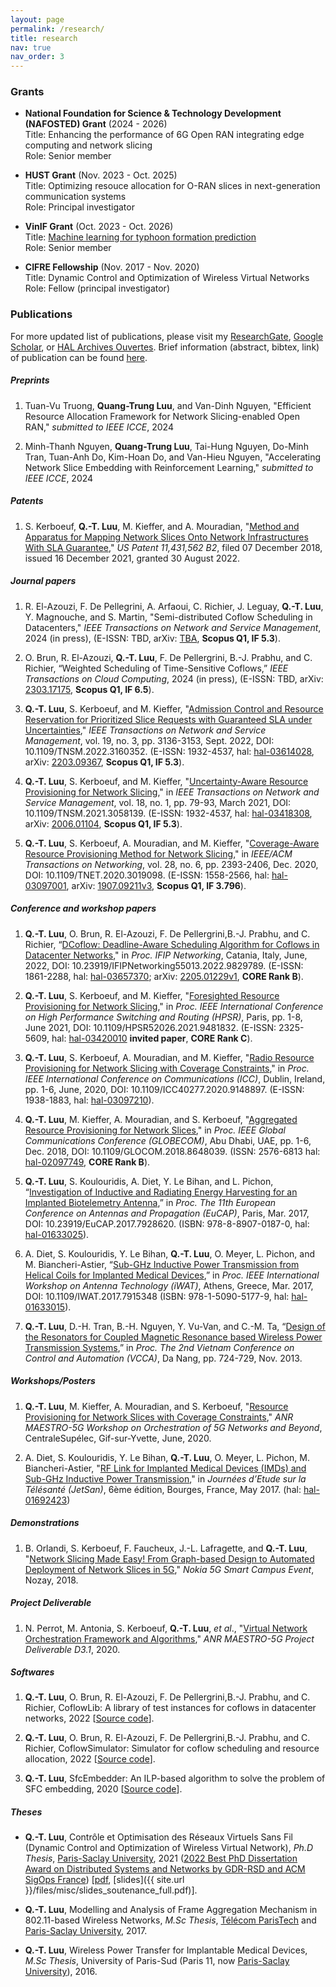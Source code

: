 ```yaml
---
layout: page
permalink: /research/
title: research
nav: true
nav_order: 3
---
```


### Grants
* **National Foundation for Science & Technology Development (NAFOSTED) Grant** (2024 - 2026)\
  Title: Enhancing the performance of 6G Open RAN integrating edge computing and network slicing\
  Role: Senior member

* **HUST Grant** (Nov. 2023 - Oct. 2025)\
  Title: Optimizing resouce allocation for O-RAN slices in next-generation communication systems\
  Role: Principal investigator
  
* **VinIF Grant** (Oct. 2023 - Oct. 2026)\
  Title: [Machine learning for typhoon formation prediction](https://vinif.org/annual/vinif-2023-da019-du-bao-su-hinh-thanh-bao-bang-phuong-phap-hoc-may/)\
  Role: Senior member

* **CIFRE Fellowship** (Nov. 2017 - Nov. 2020)\
  Title: Dynamic Control and Optimization of Wireless Virtual Networks\
  Role: Fellow (principal investigator)

### Publications

For more updated list of publications, please visit my [ResearchGate](https://www.researchgate.net/profile/Quang_Trung_Luu), [Google Scholar](https://scholar.google.fr/citations?user=GqQcLAIAAAAJ&hl=fr), or [HAL Archives Ouvertes](https://cv.archives-ouvertes.fr/quang-trung-luu). Brief information (abstract, bibtex, link) of publication can be found <a href="https://luuquangtrung.github.io/publications-detailed/">here</a>.


##### Preprints
1. Tuan-Vu Truong, **Quang-Trung Luu**, and Van-Dinh Nguyen,
"Efficient Resource Allocation Framework for Network Slicing-enabled Open RAN," 
*submitted to IEEE ICCE*, 2024

1. Minh-Thanh Nguyen, **Quang-Trung Luu**, Tai-Hung Nguyen, Do-Minh Tran, Tuan-Anh Do, Kim-Hoan Do, and Van-Hieu Nguyen,
"Accelerating Network Slice Embedding with Reinforcement Learning," 
*submitted to IEEE ICCE*, 2024


##### Patents
1.  S. Kerboeuf, **Q.-T. Luu**, M. Kieffer, and A. Mouradian, 
"[Method and Apparatus for Mapping Network Slices Onto Network Infrastructures With SLA Guarantee](https://patents.google.com/patent/US11431562B2/en)," 
*US Patent 11,431,562 B2*, filed 07 December 2018, issued 16 December 2021, granted 30 August 2022.

##### Journal papers
1. R. El-Azouzi, F. De Pellegrini, A. Arfaoui, C. Richier, J. Leguay, **Q.-T. Luu**, Y. Magnouche, and S. Martin,
"Semi-distributed Coflow Scheduling in Datacenters," *IEEE Transactions on Network and Service
Management*, 2024 (in press), (E-ISSN: TBD,
arXiv: [TBA](TBA),
**Scopus Q1, IF 5.3**).

1. O. Brun, R. El-Azouzi, **Q.-T. Luu**, F. De Pellergrini, B.-J. Prabhu, and C. Richier, 
“Weighted Scheduling of Time-Sensitive Coflows,” 
*IEEE Transactions on Cloud Computing*, 2024 (in press),
(E-ISSN: TBD,
arXiv: [2303.17175](https://arxiv.org/abs/2303.17175),
**Scopus Q1, IF 6.5**).

1. **Q.-T. Luu**, S. Kerboeuf, and M. Kieffer, 
"[Admission Control and Resource Reservation for Prioritized Slice Requests with Guaranteed SLA under Uncertainties](https://ieeexplore.ieee.org/abstract/document/9737314)," 
*IEEE Transactions on Network and Service Management*, vol. 19, no. 3, pp. 3136-3153, Sept. 2022, DOI: 10.1109/TNSM.2022.3160352.
(E-ISSN: 1932-4537,
hal: [hal-03614028](https://hal.archives-ouvertes.fr/hal-03614028/),
arXiv: [2203.09367](https://arxiv.org/abs/2203.09367),
**Scopus Q1, IF 5.3**).

1. **Q.-T. Luu**, S. Kerboeuf, and M. Kieffer, 
"[Uncertainty-Aware Resource Provisioning for Network Slicing](https://ieeexplore.ieee.org/document/9351563)," 
in *IEEE Transactions on Network and Service Management*, vol. 18, no. 1, pp. 79-93, March 2021, DOI: 10.1109/TNSM.2021.3058139. 
(E-ISSN: 1932-4537, 
hal: [hal-03418308](https://hal.archives-ouvertes.fr/hal-03418308), 
arXiv: [2006.01104](https://arxiv.org/abs/2006.01104),
**Scopus Q1, IF 5.3**).

1. **Q.-T. Luu**, S. Kerboeuf, A. Mouradian, and M. Kieffer, 
"[Coverage-Aware Resource Provisioning Method for Network Slicing](https://ieeexplore.ieee.org/document/9187556/)," 
in *IEEE/ACM Transactions on Networking*, vol. 28, no. 6, pp. 2393-2406, Dec. 2020, DOI: 10.1109/TNET.2020.3019098.
(E-ISSN: 1558-2566, 
hal: [hal-03097001](https://hal-centralesupelec.archives-ouvertes.fr/hal-03097001), 
arXiv: [1907.09211v3](https://arxiv.org/abs/1907.09211v3), 
**Scopus Q1, IF 3.796**).


##### Conference and workshop papers
1. **Q.-T. Luu**, O. Brun, R. El-Azouzi, F. De Pellergrini,B.-J. Prabhu, and C. Richier, 
“[DCoflow: Deadline-Aware Scheduling Algorithm for Coflows in Datacenter Networks](https://ieeexplore.ieee.org/document/9829789)," 
in *Proc. IFIP Networking*, Catania, Italy, June, 2022, DOI: 10.23919/IFIPNetworking55013.2022.9829789. 
(E-ISSN: 1861-2288, 
hal: [hal-03657370](https://hal.archives-ouvertes.fr/hal-03657370); 
arXiv: [2205.01229v1](https://arxiv.org/abs/2205.01229),
**CORE Rank B**).

1. **Q.-T. Luu**, S. Kerboeuf, and M. Kieffer, 
"[Foresighted Resource Provisioning for Network Slicing](https://ieeexplore.ieee.org/document/9481832)," 
in *Proc. IEEE International Conference on High Performance Switching and Routing (HPSR)*, Paris, pp. 1-8, June 2021, DOI: 10.1109/HPSR52026.2021.9481832. 
(E-ISSN: 2325-5609,
hal: [hal-03420010](https://hal.archives-ouvertes.fr/hal-03420010)
**invited paper**, **CORE Rank C**).

1. **Q.-T. Luu**, S. Kerboeuf, A. Mouradian, and M. Kieffer, 
"[Radio Resource Provisioning for Network Slicing with Coverage Constraints](https://ieeexplore.ieee.org/document/9148897)," 
in *Proc. IEEE International Conference on Communications (ICC)*, Dublin, Ireland, pp. 1-6, June, 2020, DOI: 10.1109/ICC40277.2020.9148897. 
(E-ISSN: 1938-1883, 
hal: [hal-03097210](https://hal-centralesupelec.archives-ouvertes.fr/hal-03097210)).

1. **Q.-T. Luu**, M. Kieffer, A. Mouradian, and S. Kerboeuf, 
"[Aggregated Resource Provisioning for Network Slices](https://ieeexplore.ieee.org/abstract/document/8648039)," 
in *Proc. IEEE Global Communications Conference (GLOBECOM)*, Abu Dhabi, UAE, pp. 1-6, Dec. 2018, DOI: 10.1109/GLOCOM.2018.8648039.
(ISSN: 2576-6813
hal: [hal-02097749](https://hal.archives-ouvertes.fr/hal-02097749),
**CORE Rank B**).

1. **Q.-T. Luu**, S. Koulouridis, A. Diet, Y. Le Bihan, and L. Pichon, 
“[Investigation of Inductive and Radiating Energy Harvesting for an Implanted Biotelemetry Antenna](https://ieeexplore.ieee.org/document/7928620/),” 
in *Proc. The 11th European Conference on Antennas and Propagation (EuCAP)*, Paris, Mar. 2017, DOI: 10.23919/EuCAP.2017.7928620.
(ISBN: 978-8-8907-0187-0, 
hal: [hal-01633025](https://hal.archives-ouvertes.fr/hal-01633025)).

1. A. Diet, S. Koulouridis, Y. Le Bihan, **Q.-T. Luu**, O. Meyer, L. Pichon, and M. Biancheri-Astier, 
“[Sub-GHz Inductive Power Transmission from Helical Coils for Implanted Medical Devices](https://ieeexplore.ieee.org/document/7915348/),” 
in *Proc. IEEE International Workshop on Antenna Technology (iWAT)*, Athens, Greece, Mar. 2017, DOI: 10.1109/IWAT.2017.7915348
(ISBN: 978-1-5090-5177-9, 
hal: [hal-01633015](https://hal.archives-ouvertes.fr/hal-01633015)).

1. **Q.-T. Luu**, D.-H. Tran, B.-H. Nguyen, Y. Vu-Van, and C.-M. Ta, 
“[Design of the Resonators for Coupled Magnetic Resonance based Wireless Power Transmission Systems](https://sites.google.com/site/vcca2013/home),” 
in *Proc. The 2nd Vietnam Conference on Control and Automation (VCCA)*, Da Nang, pp. 724-729, Nov. 2013.

<!-- ### Invited papers
1. **Q.-T. Luu**, S. Koulouridis, A. Diet, Y. Le Bihan, and L. Pichon, 
“Inductive and Radiating Energy Harvesting for an Implanted Biotelemetry Antenna,” 
in [*Proc. IEEE International Workshop on Antenna Technology (iWAT)*](http://www.iwat2017.org/), Athens, Greece, Mar. 2017.
-->


##### Workshops/Posters
1. **Q.-T. Luu**, M. Kieffer, A. Mouradian, and S. Kerboeuf, 
"[Resource Provisioning for Network Slices with Coverage Constraints](https://orch5g.roc.cnam.fr/)," 
*ANR MAESTRO-5G Workshop on Orchestration of 5G Networks and Beyond*, CentraleSupélec, Gif-sur-Yvette, June, 2020.

1. A. Diet, S. Koulouridis, Y. Le Bihan, **Q.-T. Luu**, O. Meyer, L. Pichon, M. Biancheri-Astier, 
"[RF Link for Implanted Medical Devices (IMDs) and Sub-GHz Inductive Power Transmission](https://jetsan2017.sciencesconf.org/program.html)," 
in *Journées d’Etude sur la Télésanté (JetSan)*, 6ème édition, Bourges, France, May 2017. 
(hal: [hal-01692423](https://hal.archives-ouvertes.fr/hal-01692423/))

<!-- 2. **Q.-T. Luu**, S. Kerboeuf, A. Mouradian, and M. Kieffer, 
"Towards Green Computing for Next Generation Mobile Net-works: A Resource Provisioning Method for 5G," 
in *Global Young Vietnamese Scholars Forum (GYVSF)*, Hanoi, Vietnam, Dec. 2019. -->


##### Demonstrations
1. B. Orlandi, S. Kerboeuf, F. Faucheux, J.-L. Lafragette, and **Q.-T. Luu**, 
"[Network Slicing Made Easy! From Graph-based Design to Automated Deployment of Network Slices in 5G](https://www.youtube.com/watch?v=pLkylDVwdcA&t=29s)," 
*Nokia 5G Smart Campus Event*, Nozay, 2018.

##### Project Deliverable
1. N. Perrot, M. Antonia, S. Kerboeuf, **Q.-T. Luu**, *et al*., 
"[Virtual Network Orchestration Framework and Algorithms](https://anr.fr/Project-ANR-18-CE25-0012)," 
*ANR MAESTRO-5G Project Deliverable D3.1*, 2020.


##### Softwares
1. **Q.-T. Luu**, O. Brun, R. El-Azouzi, F. De Pellergrini,B.-J. Prabhu, and C. Richier, 
CoflowLib: A library of test instances for coflows in datacenter networks, 2022 
[[Source code](https://github.com/luuquangtrung/CoflowLib)].

1. **Q.-T. Luu**, O. Brun, R. El-Azouzi, F. De Pellergrini,B.-J. Prabhu, and C. Richier, 
CoflowSimulator: Simulator for coflow scheduling and resource allocation, 2022 
[[Source code](https://github.com/luuquangtrung/CoflowSimulator)].

1. **Q.-T. Luu**, 
SfcEmbedder: An ILP-based algorithm to solve the problem of SFC embedding, 2020 
[[Source code](https://github.com/luuquangtrung/SfcEmbedder)].


##### Theses
* **Q.-T. Luu**, Contrôle et Optimisation des Réseaux Virtuels Sans Fil (Dynamic Control and Optimization of Wireless Virtual Network), 
*Ph.D Thesis*, [Paris-Saclay University](https://www.universite-paris-saclay.fr/), 2021 
([2022 Best PhD Dissertation Award on Distributed Systems and Networks by GDR-RSD and ACM SigOps France](https://gdr-rsd.fr/laureats-prix-de-these-2022/))
[[pdf](https://hal.archives-ouvertes.fr/tel-03351942), [slides]({{ site.url }}/files/misc/slides_soutenance_full.pdf)].

* **Q.-T. Luu**, Modelling and Analysis of Frame Aggregation Mechanism in 802.11-based Wireless Networks, 
*M.Sc Thesis*, [Télécom ParisTech](https://www.telecom-paris.fr/) and [Paris-Saclay University](https://www.universite-paris-saclay.fr/), 2017.

* **Q.-T. Luu**, Wireless Power Transfer for Implantable Medical Devices, 
*M.Sc Thesis*, University of Paris-Sud (Paris 11, now [Paris-Saclay University](https://www.universite-paris-saclay.fr/)), 2016.

